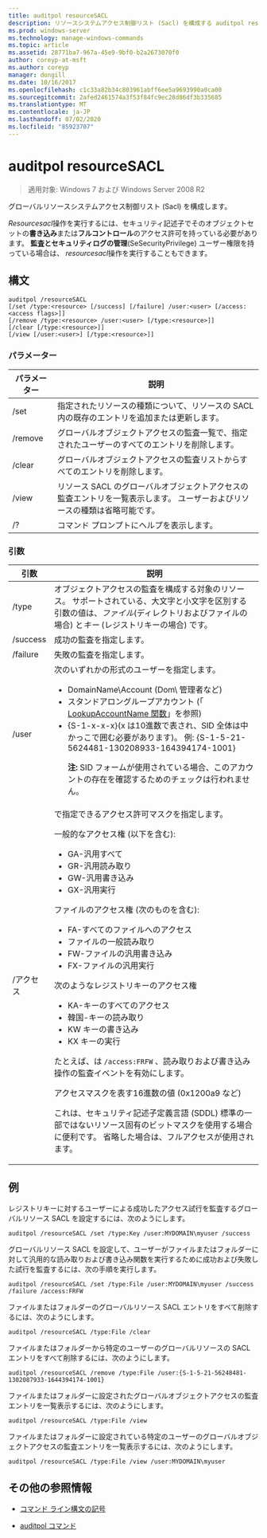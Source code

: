 ```yaml
---
title: auditpol resourceSACL
description: リソースシステムアクセス制御リスト (Sacl) を構成する auditpol resourceSACL コマンドの参照記事です。
ms.prod: windows-server
ms.technology: manage-windows-commands
ms.topic: article
ms.assetid: 28771ba7-967a-45e9-9bf0-b2a2673070f0
author: coreyp-at-msft
ms.author: coreyp
manager: dongill
ms.date: 10/16/2017
ms.openlocfilehash: c1c33a82b34c803961abff6ee5a9693990a0ca00
ms.sourcegitcommit: 2afed2461574a3f53f84fc9ec28d86df3b335685
ms.translationtype: MT
ms.contentlocale: ja-JP
ms.lasthandoff: 07/02/2020
ms.locfileid: "85923707"
---
```

# <a name="auditpol-resourcesacl"></a>auditpol resourceSACL

> 適用対象: Windows 7 および Windows Server 2008 R2

グローバルリソースシステムアクセス制御リスト (Sacl) を構成します。

*Resourcesacl*操作を実行するには、セキュリティ記述子でそのオブジェクトセットの**書き込み**または**フルコントロール**のアクセス許可を持っている必要があります。 **監査とセキュリティログの管理**(SeSecurityPrivilege) ユーザー権限を持っている場合は、 *resourcesacl*操作を実行することもできます。

## <a name="syntax"></a>構文

```
auditpol /resourceSACL
[/set /type:<resource> [/success] [/failure] /user:<user> [/access:<access flags>]]
[/remove /type:<resource> /user:<user> [/type:<resource>]]
[/clear [/type:<resource>]]
[/view [/user:<user>] [/type:<resource>]]
```

### <a name="parameters"></a>パラメーター

| パラメーター | 説明 |
| --------- | ----------- |
| /set | 指定されたリソースの種類について、リソースの SACL 内の既存のエントリを追加または更新します。 |
| /remove | グローバルオブジェクトアクセスの監査一覧で、指定されたユーザーのすべてのエントリを削除します。 |
| /clear | グローバルオブジェクトアクセスの監査リストからすべてのエントリを削除します。|
| /view | リソース SACL のグローバルオブジェクトアクセスの監査エントリを一覧表示します。 ユーザーおよびリソースの種類は省略可能です。 |
| /? | コマンド プロンプトにヘルプを表示します。 |

### <a name="arguments"></a>引数

| 引数 | 説明 |
| -------- | ----------- |
| /type | オブジェクトアクセスの監査を構成する対象のリソース。 サポートされている、大文字と小文字を区別する引数の値は、*ファイル*(ディレクトリおよびファイルの場合) と*キー* (レジストリキーの場合) です。 |
| /success | 成功の監査を指定します。 |
| /failure | 失敗の監査を指定します。 |
| /user | 次のいずれかの形式のユーザーを指定します。<ul><li> DomainName\Account (Dom\ 管理者など)</li><li>スタンドアロングループアカウント (「 [LookupAccountName 関数](https://docs.microsoft.com/windows/win32/api/winbase/nf-winbase-lookupaccountnamea)」を参照)</li><li>{S-1-x-x-x}(x は10進数で表され、SID 全体は中かっこで囲む必要があります)。 例: {S-1-5-21-5624481-130208933-164394174-1001}<p>**注:** SID フォームが使用されている場合、このアカウントの存在を確認するためのチェックは行われません。</li></ul> |
| /アクセス | で指定できるアクセス許可マスクを指定します。<p>一般的なアクセス権 (以下を含む):<ul><li>GA-汎用すべて</li><li>GR-汎用読み取り</li><li>GW-汎用書き込み</li><li>GX-汎用実行</li></ul><p>ファイルのアクセス権 (次のものを含む):<ul><li>FA-すべてのファイルへのアクセス</li><li>ファイルの一般読み取り</li><li>FW-ファイルの汎用書き込み</li><li>FX-ファイルの汎用実行</li></ul><p>次のようなレジストリキーのアクセス権<ul><li>KA-キーのすべてのアクセス</li><li>韓国-キーの読み取り</li><li>KW キーの書き込み</li><li>KX キーの実行</li></ul><p>たとえば、は `/access:FRFW` 、読み取りおよび書き込み操作の監査イベントを有効にします。<p>アクセスマスクを表す16進数の値 (0x1200a9 など)<p>これは、セキュリティ記述子定義言語 (SDDL) 標準の一部ではないリソース固有のビットマスクを使用する場合に便利です。 省略した場合は、フルアクセスが使用されます。 |

## <a name="examples"></a>例

レジストリキーに対するユーザーによる成功したアクセス試行を監査するグローバルリソース SACL を設定するには、次のようにします。

```
auditpol /resourceSACL /set /type:Key /user:MYDOMAIN\myuser /success
```

グローバルリソース SACL を設定して、ユーザーがファイルまたはフォルダーに対して汎用的な読み取りおよび書き込み関数を実行するために成功および失敗した試行を監査するには、次の手順を実行します。

```
auditpol /resourceSACL /set /type:File /user:MYDOMAIN\myuser /success /failure /access:FRFW
```

ファイルまたはフォルダーのグローバルリソース SACL エントリをすべて削除するには、次のようにします。

```
auditpol /resourceSACL /type:File /clear
```

ファイルまたはフォルダーから特定のユーザーのグローバルリソースの SACL エントリをすべて削除するには、次のようにします。

```
auditpol /resourceSACL /remove /type:File /user:{S-1-5-21-56248481-1302087933-1644394174-1001}
```

ファイルまたはフォルダーに設定されたグローバルオブジェクトアクセスの監査エントリを一覧表示するには、次のようにします。

```
auditpol /resourceSACL /type:File /view
```

ファイルまたはフォルダーに設定されている特定のユーザーのグローバルオブジェクトアクセスの監査エントリを一覧表示するには、次のようにします。

```
auditpol /resourceSACL /type:File /view /user:MYDOMAIN\myuser
```

## <a name="additional-references"></a>その他の参照情報

- [コマンド ライン構文の記号](command-line-syntax-key.md)

- [auditpol コマンド](auditpol.md)
